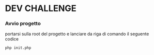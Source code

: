 DEV CHALLENGE
===============================

### Avvio progetto

portarsi sulla root del progetto e lanciare da riga di comando il seguente codice
```
php init.php 
```
